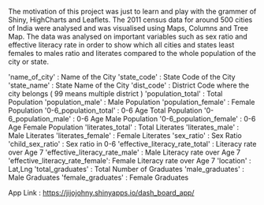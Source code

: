 The motivation of this project was just to learn and play with the grammer of Shiny, HighCharts and Leaflets. The 2011 census data for 
around 500 cities of India were analysed and was visualised using Maps, Columns and Tree Map. The data was analysed on important variables such as 
sex ratio and effective literacy rate in order to show which all cities and states least females to males ratio and literates compared to the whole population of the city or state.

'name_of_city' : Name of the City
'state_code' : State Code of the City
'state_name' : State Name of the City
'dist_code' : District Code where the city belongs ( 99 means multiple district )
'population_total' : Total Population
'population_male' : Male Population
'population_female' : Female Population
'0-6_population_total' : 0-6 Age Total Population
'0-6_population_male' : 0-6 Age Male Population
'0-6_population_female' : 0-6 Age Female Population
'literates_total' : Total Literates
'literates_male' : Male Literates
'literates_female' : Female Literates
'sex_ratio' : Sex Ratio
'child_sex_ratio' : Sex ratio in 0-6
'effective_literacy_rate_total' : Literacy rate over Age 7
'effective_literacy_rate_male' : Male Literacy rate over Age 7
'effective_literacy_rate_female': Female Literacy rate over Age 7
'location' : Lat,Lng
'total_graduates' : Total Number of Graduates
'male_graduates' : Male Graduates
'female_graduates' : Female Graduates

App Link : https://jijojohny.shinyapps.io/dash_board_app/
